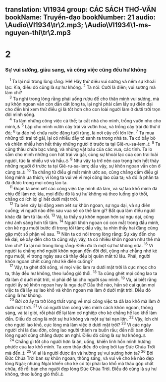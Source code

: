 translation: VI1934
group: CÁC SÁCH THƠ-VĂN
bookName: Truyền-đạo 
bookNumber: 21
audio: \Audio\VI1934\tr\2.mp3; \Audio\VI1934\1-ms-nguyen-thi\tr\2.mp3
-------

<div class="title"><h1>2</h1><h3>Sự vui sướng, giàu sang, và công việc cũng đều hư không</h3></div>
<span class="verse tr_2_1"> <sup>1</sup> Ta lại nói trong lòng rằng: Hè! Hãy thử điều vui sướng và nếm sự khoái lạc: Kìa, điều đó cũng là sự hư không. </span>
<span class="verse tr_2_2"><sup>2</sup> Ta nói: Cười là điên; vui sướng mà làm chi? <br/></span>
<span class="verse tr_2_3"> <sup>3</sup> Ta nghĩ trong lòng rằng phải uống rượu để cho thân mình vui sướng, mà sự khôn ngoan vẫn còn dẫn dắt lòng ta, lại nghĩ phải cầm lấy sự điên dại cho đến khi xem thử điều gì là tốt hơn cho con loài người làm ở dưới trời trọn đời mình sống. <br/></span>
<span class="verse tr_2_4"> <sup>4</sup> Ta làm những công việc cả thể; ta cất nhà cho mình, trồng vườn nho cho mình,<a data-toggle="tooltip" data-placement="bottom" title="1Vua 10:23-27; 2Su 9:22-27">⚓</a></span>
<span class="verse tr_2_5"><sup>5</sup> Lập cho mình vườn cây trái và vườn hoa, và trồng cây trái đủ thứ ở đó; </span>
<span class="verse tr_2_6"><sup>6</sup> ta đào hồ chứa nước đặng tưới rừng, là nơi cây cối lớn lên. </span>
<span class="verse tr_2_7"><sup>7</sup> Ta mua những tôi trai tớ gái, lại có nhiều đầy tớ sanh ra trong nhà ta. Ta có bầy bò và chiên nhiều hơn hết thảy những người ở trước ta tại Giê-ru-sa-lem.<a data-toggle="tooltip" data-placement="bottom" title="1Vua 4:23">⚓</a></span>
<span class="verse tr_2_8"><sup>8</sup> Ta cũng thâu chứa bạc vàng, và những vật báu của các vua, các tỉnh. Ta lo sắm cho mình những con hát trai và gái, cùng sự khoái lạc của con trai loài người, tức là nhiều vợ và hầu.<a data-toggle="tooltip" data-placement="bottom" title="1Vua 10:10,14-22">⚓</a></span>
<span class="verse tr_2_9"><sup>9</sup> Như vậy ta trở nên cao trọng hơn hết thảy những người ở trước ta tại Giê-ru-sa-lem; dầu vậy, sự khôn ngoan vẫn còn ở cùng ta.<a data-toggle="tooltip" data-placement="bottom" title="1Su 29:25">⚓</a></span>
<span class="verse tr_2_10"><sup>10</sup> Ta chẳng từ điều gì mắt mình ước ao, cũng chẳng cấm điều gì lòng mình ưa thích; vì lòng ta vui vẻ vì mọi công lao của ta; và đó là phần ta đã được trong mọi công lao ta. <br/></span>
<span class="verse tr_2_11"> <sup>11</sup> Đoạn ta xem xét các công việc tay mình đã làm, và sự lao khổ mình đã chịu để làm nó; kìa, mọi điều đó là sự hư không và theo luồng gió thổi, chẳng có ích lợi gì hết dưới mặt trời. <br/></span>
<span class="verse tr_2_12"> <sup>12</sup> Ta bèn xây lại đặng xem xét sự khôn ngoan, sự ngu dại, và sự điên cuồng; vì người nào đến sau vua sẽ có thể làm gì? Bất quá làm điều người khác đã làm từ lâu rồi. </span>
<span class="verse tr_2_13"><sup>13</sup> Vả, ta thấy sự khôn ngoan hơn sự ngu dại, cũng như ánh sáng hơn tối tăm. </span>
<span class="verse tr_2_14"><sup>14</sup> Người khôn ngoan có con mắt trong đầu mình, còn kẻ ngu muội bước đi trong tối tăm; dầu vậy, ta nhìn thấy hai đàng cùng gặp một số phận về sau. </span>
<span class="verse tr_2_15"><sup>15</sup> Nên ta có nói trong lòng rằng: Sự xảy đến cho kẻ dại, sẽ xảy đến cho ta cũng vậy; vậy, ta có nhiều khôn ngoan như thế mà làm chi? Ta lại nói trong lòng rằng: Điều đó là một sự hư không nữa. </span>
<span class="verse tr_2_16"><sup>16</sup> Vì người ta chẳng nhớ người khôn ngoan đến đời đời, cũng như chẳng nhớ kẻ ngu muội; vì trong ngày sau cả thảy đều bị quên mất từ lâu. Phải, người khôn ngoan chết cũng như kẻ điên cuồng? <br/></span>
<span class="verse tr_2_17"> <sup>17</sup> Vậy, ta ghét đời sống, vì mọi việc làm ra dưới mặt trời là cực nhọc cho ta, thảy đều hư không, theo luồng gió thổi. </span>
<span class="verse tr_2_18"><sup>18</sup> Ta cũng ghét mọi công lao ta đã làm ở dưới mặt trời, vì phải để lại cho người sau mình. </span>
<span class="verse tr_2_19"><sup>19</sup> Vả, ai biết rằng người ấy sẽ khôn ngoan hay là ngu dại? Dầu thế nào, hắn sẽ cai quản mọi việc ta đã lấy sự lao khổ và khôn ngoan mà làm ở dưới mặt trời. Điều đó cũng là hư không. <br/></span>
<span class="verse tr_2_20"> <sup>20</sup> Bởi cớ ấy ta trở lòng thất vọng về mọi công việc ta đã lao khổ mà làm ở dưới mặt trời. </span>
<span class="verse tr_2_21"><sup>21</sup> Vì có người làm công việc mình cách khôn ngoan, thông sáng, và tài giỏi, rồi phải để lại làm cơ nghiệp cho kẻ chẳng hề lao khổ làm đến. Điều đó cũng là một sự hư không và một sự tai nạn lớn. </span>
<span class="verse tr_2_22"><sup>22</sup> Vậy, ích chi cho người lao khổ, cực lòng mà làm việc ở dưới mặt trời? </span>
<span class="verse tr_2_23"><sup>23</sup> Vì các ngày người chỉ là đau đớn, công lao người thành ra buồn rầu; đến nỗi ban đêm lòng người cũng chẳng được an nghỉ. Điều đó cũng là sự hư không.<a data-toggle="tooltip" data-placement="bottom" title="Giop 5:7; 14:1">⚓</a><br/></span>
<span class="verse tr_2_24"> <sup>24</sup> Chẳng gì tốt cho người hơn là ăn, uống, khiến linh hồn mình hưởng phước của lao khổ mình. Ta xem thấy điều đó cũng bởi tay Đức Chúa Trời mà đến.<a data-toggle="tooltip" data-placement="bottom" title="Truyền 3:13; 5:18; 9:7; Es 56:12; Lu 12:19; 1Co 15:32">⚓</a></span>
<span class="verse tr_2_25"><sup>25</sup> Vì ai là người được ăn và hưởng sự vui sướng hơn ta? </span>
<span class="verse tr_2_26"><sup>26</sup> Bởi Đức Chúa Trời ban sự khôn ngoan, thông sáng, và vui vẻ cho kẻ nào đẹp lòng Ngài; nhưng Ngài khiến cho kẻ có tội phải lao khổ mà thâu góp chất chứa, để rồi ban cho người đẹp lòng Đức Chúa Trời. Điều đó cũng là sự hư không, theo luồng gió thổi.<a data-toggle="tooltip" data-placement="bottom" title="Giop 32:8; Ch 2:6">⚓</a><br/></span>
